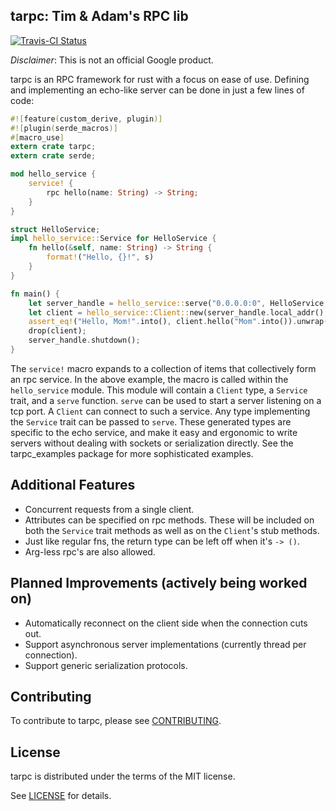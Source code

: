 ## tarpc: Tim & Adam's RPC lib
[![Travis-CI
Status](https://travis-ci.org/google/tarpc.png?branch=master)](https://travis-ci.org/google/tarpc)

*Disclaimer*: This is not an official Google product.

tarpc is an RPC framework for rust with a focus on ease of use. Defining and implementing an echo-like server can be done in just a few lines of code:

```rust
#![feature(custom_derive, plugin)]
#![plugin(serde_macros)]
#[macro_use]
extern crate tarpc;
extern crate serde;

mod hello_service {
    service! {
        rpc hello(name: String) -> String;
    }
}

struct HelloService;
impl hello_service::Service for HelloService {
    fn hello(&self, name: String) -> String {
        format!("Hello, {}!", s)
    }
}

fn main() {
    let server_handle = hello_service::serve("0.0.0.0:0", HelloService, None).unwrap();
    let client = hello_service::Client::new(server_handle.local_addr(), None).unwrap();
    assert_eq!("Hello, Mom!".into(), client.hello("Mom".into()).unwrap());
    drop(client);
    server_handle.shutdown();
}
```

The `service!` macro expands to a collection of items that collectively form an rpc service. In the
above example, the macro is called within the `hello_service` module. This module will contain a
`Client` type, a `Service` trait, and a `serve` function. `serve` can be used to start a server
listening on a tcp port. A `Client` can connect to such a service. Any type implementing the
`Service` trait can be passed to `serve`. These generated types are specific to the echo service,
and make it easy and ergonomic to write servers without dealing with sockets or serialization
directly. See the tarpc_examples package for more sophisticated examples.

## Additional Features
- Concurrent requests from a single client.
- Attributes can be specified on rpc methods. These will be included on both the `Service` trait
  methods as well as on the `Client`'s stub methods.
- Just like regular fns, the return type can be left off when it's `-> ()`.
- Arg-less rpc's are also allowed.

## Planned Improvements (actively being worked on)
- Automatically reconnect on the client side when the connection cuts out.
- Support asynchronous server implementations (currently thread per connection).
- Support generic serialization protocols.

## Contributing

To contribute to tarpc, please see [CONTRIBUTING](CONTRIBUTING.md).

## License

tarpc is distributed under the terms of the MIT license.

See [LICENSE](LICENSE) for details.

